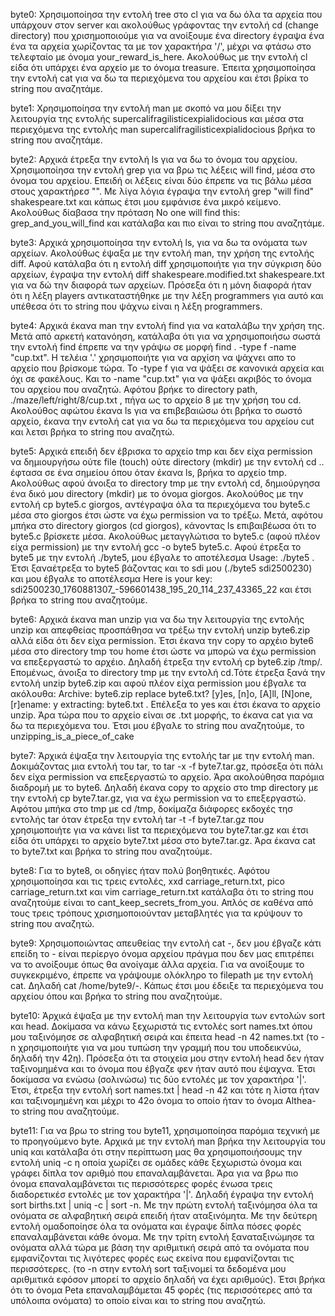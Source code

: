 byte0: Χρησιμοποίησα την εντολή tree στο cl για να δω όλα τα αρχεία που υπάρχουν στον server και ακολούθως γράφοντας την εντολή cd (change directory) που χρισημοποιούμε για να ανοίξουμε ένα directory έγραψα ένα ένα τα αρχεία χωρίζοντας τα με τον χαρακτήρα '/', μέχρι να φτάσω στο τελεφταίο με όνομα your_reward_is_here. Ακολούθως με την εντολή cl είδα ότι υπάρχει ένα αρχείο με το όνομα treasure. Έπειτα χρησιμοποίησα την εντολή cat για να δω τα περιεχόμενα του αρχείου και έτσι βρίκα το string που αναζητάμε.

byte1: Χρησιμοποίησα την εντολή man με σκοπό να μου δίξει την λειτουργία της εντολής supercalifragilisticexpialidocious και μέσα στα περιεχόμενα της εντολής              man supercalifragilisticexpialidocious βρήκα το string που αναζητάμε.

byte2: Αρχικά έτρεξα την εντολή ls για να δω το όνομα του αρχείου. Χρησιμοποίησα την εντολή grep για να βρω τις λέξεις will find, μέσα στο όνομα του αρχείου. Επειδή οι λέξεις είναι δύο έπρεπε να τις βάλω μέσα στους χαρακτήρεσ "". Με λίγα λόγια έγραψα την εντολή grep "will find" shakespeare.txt και κάπως έτσι μου εμφάνισε ένα μικρό κείμενο. Ακολούθως δίαβασα την πρόταση No one will find this: grep_and_you_will_find
και κατάλαβα και πιο είναι το string που αναζητάμε.

byte3: Αρχικά χρησιμοποίησα την εντολή ls, για να δω τα ονόματα των αρχείων. Ακολούθως έψαξα με την εντολή man, την χρήση της εντολής diff. Αφού κατάλαβα ότι η εντολή diff χρησιμοποιήτε για την σύγκριση δύο αρχείων, έγραψα την εντολή                       diff shakespeare.modified.txt shakespeare.txt για να δώ την διαφορά των αρχείων. Πρόσεξα ότι η μόνη διαφορά ήταν ότι η λέξη players αντικαταστήθηκε με την λέξη programmers για αυτό και υπέθεσα ότι το string που ψάχνω είναι η λέξη programmers.

byte4: Αρχικά έκανα man την εντολή find για να καταλάβω την χρήση της. Μετά από αρκετή κατανόηση, κατάλαβα ότι για να χρησιμοποιήσω σωστά την εντολή find έπρεπε να την γράψω σε μορφή find . -type f -name "cup.txt". Η τελέια '.' χρησιμοποιήτε για να αρχίση να ψάχνει απο το αρχείο που βρίσκομε τώρα. Το -type f για να ψάξει σε κανονικά αρχεία και όχι σε φακέλους. Και το -name "cup.txt" για να ψάξει ακριβός το όνομα του αρχείου που αναζητώ. Αφότου βρήκε το directory path, ./maze/left/right/8/cup.txt , πήγα ως το αρχείο 8 με την χρήση του cd. Ακολούθος αφώτου έκανα ls για να επιβεβαιώσω ότι βρήκα το σωστό αρχείο, έκανα την εντολή cat για να δω τα περιεχόμενα του αρχείου cut και λετσι βρήκα το string που αναζητώ.

byte5: Αρχικά επειδή δεν έβρισκα το αρχείο tmp και δεν είχα permission να δημιουργήσω ούτε file (touch) ούτε directory (mkdir) με την εντολή cd .. έφτασα σε ένα σημείου όπου όταν έκανα ls, βρήκα το αρχείο tmp. Ακολούθως αφού άνοιξα το directory tmp με την εντολή cd, δημιούργησα ένα δικό μου directory (mkdir) με το όνομα giorgos. Ακολούθος με την εντολή cp byte5.c giorgos, αντέγραψα όλα τα περιεχόμενα του byte5.c μέσα στο giorgos έτσι ώστε να έχω permission να το τρέξω. Μετά, αφότου μπήκα στο directory giorgos (cd giorgos), κάνοντας ls επιβαιβέωσα ότι το byte5.c βρίσκετε μέσα. Ακολούθως μεταγγλώτισα το byte5.c (αφού πλέον είχα permission) με την εντολή gcc -o byte5 byte5.c. Αφού έτρεξα το byte5 με την εντολή ./byte5, μου έβγαλε το αποτέλεσμα Usage: ./byte5 <SDI>. Έτσι ξαναέτρεξα το byte5 βάζοντας και το sdi μου (./byte5 sdi2500230) και μου έβγαλε το αποτέλεσμα Here is your key: sdi2500230_1760881307_-596601438_195_20_114_237_43365_22 και έτσι βρήκα το string που αναζητούμε.

byte6: Αρχικά έκανα man unzip για να δω την λειτουργία της εντολής unzip και απεφθείας προσπάθησα να τρέξω την εντολή unzip byte6.zip αλλά είδα ότι δεν είχα permission. Έτσι έκανα την copy το αρχέιο byte6 μέσα στο directory tmp του home έτσι ώστε να μπορώ να έχω permission να επεξεργαστώ το αρχέιο. Δηλαδή έτρεξα την εντολή cp byte6.zip /tmp/. Επομένως, άνοιξα το directory tmp με την εντολή cd.Τότε έτρεξα ξανά την εντολή  unzip byte6.zip και αφού πλέον είχα permission μου έβγαλε τα ακόλουθα: 
Archive:  byte6.zip
replace byte6.txt? [y]es, [n]o, [A]ll, [N]one, [r]ename: y
 extracting: byte6.txt . Επέλεξα το yes και έτσι έκανα το αρχείο unzip. Άρα τώρα που το αρχείο είναι σε .txt μορφής, το έκανα cat για να δω τα περιεχόμενα του. Έτσι μου έβγαλε το string που αναζητούμε, το unzipping_is_a_piece_of_cake


byte7: Άρχικά έψαξα την λειτουργία της εντολής tar με την εντολή man. Δοκιμάζοντας μια εντολή του tar, το tar -x -f  byte7.tar.gz, πρόσεξα ότι πάλι δεν είχα permission να επεξεργαστώ το αρχείο. Άρα ακολούθησα παρόμια διαδρομή με το byte6. Δηλαδή έκανα copy το αρχείο στο tmp directory με την εντολή cp byte7.tar.gz, για να έχω permission να το επεξεργαστώ. Αφότου μπήκα στο tmp με cd /tmp, δοκίμαζα διάφορες εκδοχές τησ εντολής tar όταν έτρεξα την εντολή tar -t -f byte7.tar.gz που χρησιμοποιήτε για να κάνει list τα περιεχόμενα του byte7.tar.gz και έτσι είδα ότι υπάρχει το αρχείο byte7.txt μέσα στο byte7.tar.gz. Άρα έκανα cat το byte7.txt και βρήκα το string που αναζητούμε.

byte8: Για το byte8, οι οδηγίες ήταν πολύ βοηθητικές. Αφότου χρησιμοποίησα και τις τρεις εντολές, xxd carriage_return.txt, pico carriage_return.txt και vim carriage_return.txt κατάλαβα ότι το string που αναζητούμε είναι το cant_keep_secrets_from_you. Απλός σε καθένα από τους τρεις τρόπους χρισημοποιούνταν μεταβλητές για τα κρύψουν το string που αναζητώ.

byte9: Χρησιμοποιώντας απευθείας την εντολή cat -, δεν μου έβγαζε κάτι επείδη το - είναι περίεργο όνομα αρχείου πράγμα που δεν μας επιτρέπει να το ανοίξουμε όπως θα ανοίγαμε άλλα αρχεία. Για να ανοίξουμε το συγκεκριμένο, έπρεπε να γράψουμε ολόκληρο το filepath με την εντολή cat. Δηλαδή cat /home/byte9/-. Κάπως έτσι μου έδειξε τα περιεχόμενα του αρχείου όπου και βρήκα το string που αναζητούμε.

byte10: Άρχικά έψαξα με την εντολή man την λειτουργία των εντολών sort και head. Δοκίμασα να κάνω ξεχωριστά τις εντολές sort names.txt όπου μου ταξινόμησε σε αλφαβητική σειρά και έπειτα head -n 42 names.txt (το -n χρησιμοποιήτε για να μου τυπώση την γραμμή που του υποδεικνύω, δηλαδή την 42η). Πρόσεξα ότι τα στοιχεία μου στην εντολή head δεν ήταν ταξινομημένα και το όνομα που έβγαζε φεν ήταν αυτό που έψαχνα. Έτσι δοκίμασα να ενώσω (σολινώσω) τις δύο εντολές με τον χαρακτήρα '|'. Έτσι, έτρεξα την εντολή sort names.txt | head -n 42 και τότε η λίστα ήταν και ταξινομημένη και μέχρι το 42ο όνομα το οποίο ήταν το όνομα Althea- το string που αναζητούμε.

byte11: Για να βρω το string του byte11, χρησιμοποίησα παρόμια τεχνική με το προηγούμενο byte. Αρχικά με την εντολή man βρήκα την λειτουργία του uniq και κατάλαβα ότι στην περίπτωση μας θα χρησιμοποιήσουμς την εντολή uniq -c η οποία χωρίζει σε ομάδες κάθε ξεχωριστώ όνομα και γράφει δίπλα τον αριθμό που επαναλαμβάνεται. Άρα για να βρω πιο όνομα επαναλαμβάνεται τις περισσότερες φορές ένωσα τρεις διαδορετικέσ εντολές με τον χαρακτήρα '|'. Δηλαδή έγραψα την εντολή sort births.txt | uniq -c | sort -n. Με την πρώτη εντολή ταξινόμησα όλα τα ονόματα σε αλφαβητική σειρά επειδή ήταν αταξινόμητα. Με την δεύτερη εντολή ομαδοποίησε όλα τα ονόματα και έγραψε δίπλα πόσες φορές επαναλαμβάνεται κάθε όνομα. Με την τρίτη εντολή ξαναταξινώμησε τα ονόματα αλλά τώρα με βάση την αριθμιτική σειρά από τα ονόματα που εμφανίζονται τις λιγότερες φορές εως εκείνα που εμφανίζονται τις περισσότερες. (το -n στην εντολή sort ταξινομεί τα δεδομένα μου αριθμιτικά εφόσον μπορεί το αρχείο δηλαδή να έχει αριθμούς). Έτσι βρήκα ότι το όνομα Peta επαναλαμβάμεται 45 φορές (τις περισσότερες από τα υπόλοιπα ονόματα) το οποίο είναι και το string που αναζητώ.

